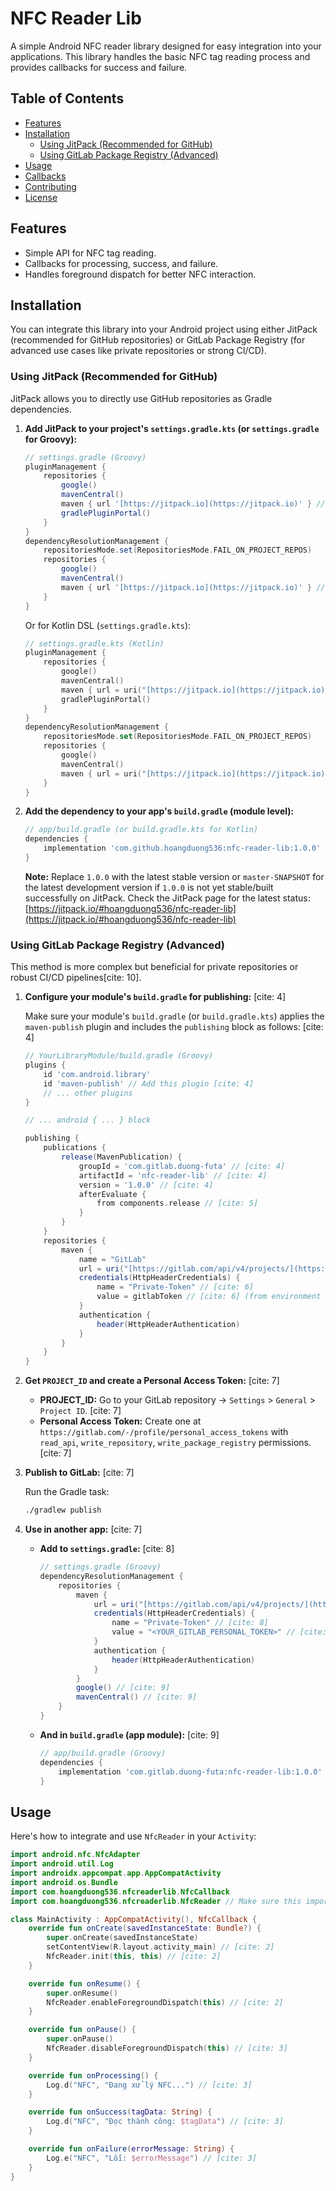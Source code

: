 # NFC Reader Lib

A simple Android NFC reader library designed for easy integration into your applications. This library handles the basic NFC tag reading process and provides callbacks for success and failure.

## Table of Contents

* [Features](#features)
* [Installation](#installation)
    * [Using JitPack (Recommended for GitHub)](#using-jitpack-recommended-for-github)
    * [Using GitLab Package Registry (Advanced)](#using-gitlab-package-registry-advanced)
* [Usage](#usage)
* [Callbacks](#callbacks)
* [Contributing](#contributing)
* [License](#license)

## Features

* Simple API for NFC tag reading.
* Callbacks for processing, success, and failure.
* Handles foreground dispatch for better NFC interaction.

## Installation

You can integrate this library into your Android project using either JitPack (recommended for GitHub repositories) or GitLab Package Registry (for advanced use cases like private repositories or strong CI/CD).

### Using JitPack (Recommended for GitHub)

JitPack allows you to directly use GitHub repositories as Gradle dependencies.

1.  **Add JitPack to your project's `settings.gradle.kts` (or `settings.gradle` for Groovy):**

    ```groovy
    // settings.gradle (Groovy)
    pluginManagement {
        repositories {
            google()
            mavenCentral()
            maven { url '[https://jitpack.io](https://jitpack.io)' } // ✅ Add this line
            gradlePluginPortal()
        }
    }
    dependencyResolutionManagement {
        repositoriesMode.set(RepositoriesMode.FAIL_ON_PROJECT_REPOS)
        repositories {
            google()
            mavenCentral()
            maven { url '[https://jitpack.io](https://jitpack.io)' } // ✅ Add this line
        }
    }
    ```

    Or for Kotlin DSL (`settings.gradle.kts`):

    ```kotlin
    // settings.gradle.kts (Kotlin)
    pluginManagement {
        repositories {
            google()
            mavenCentral()
            maven { url = uri("[https://jitpack.io](https://jitpack.io)") } // ✅ Add this line
            gradlePluginPortal()
        }
    }
    dependencyResolutionManagement {
        repositoriesMode.set(RepositoriesMode.FAIL_ON_PROJECT_REPOS)
        repositories {
            google()
            mavenCentral()
            maven { url = uri("[https://jitpack.io](https://jitpack.io)") } // ✅ Add this line
        }
    }
    ```

2.  **Add the dependency to your app's `build.gradle` (module level):**

    ```groovy
    // app/build.gradle (or build.gradle.kts for Kotlin)
    dependencies {
        implementation 'com.github.hoangduong536:nfc-reader-lib:1.0.0' // [cite: 1]
    }
    ```
    **Note:** Replace `1.0.0` with the latest stable version or `master-SNAPSHOT` for the latest development version if `1.0.0` is not yet stable/built successfully on JitPack. Check the JitPack page for the latest status: [https://jitpack.io/#hoangduong536/nfc-reader-lib](https://jitpack.io/#hoangduong536/nfc-reader-lib)

### Using GitLab Package Registry (Advanced)

This method is more complex but beneficial for private repositories or robust CI/CD pipelines[cite: 10].

1.  **Configure your module's `build.gradle` for publishing:** [cite: 4]

    Make sure your module's `build.gradle` (or `build.gradle.kts`) applies the `maven-publish` plugin and includes the `publishing` block as follows: [cite: 4]

    ```groovy
    // YourLibraryModule/build.gradle (Groovy)
    plugins {
        id 'com.android.library'
        id 'maven-publish' // Add this plugin [cite: 4]
        // ... other plugins
    }

    // ... android { ... } block

    publishing {
        publications {
            release(MavenPublication) {
                groupId = 'com.gitlab.duong-futa' // [cite: 4]
                artifactId = 'nfc-reader-lib' // [cite: 4]
                version = '1.0.0' // [cite: 4]
                afterEvaluate {
                    from components.release // [cite: 5]
                }
            }
        }
        repositories {
            maven {
                name = "GitLab"
                url = uri("[https://gitlab.com/api/v4/projects/](https://gitlab.com/api/v4/projects/)<PROJECT_ID>/packages/maven") // [cite: 5]
                credentials(HttpHeaderCredentials) {
                    name = "Private-Token" // [cite: 6]
                    value = gitlabToken // [cite: 6] (from environment variable or gradle.properties [cite: 7])
                }
                authentication {
                    header(HttpHeaderAuthentication)
                }
            }
        }
    }
    ```

2.  **Get `PROJECT_ID` and create a Personal Access Token:** [cite: 7]

    * **PROJECT_ID:** Go to your GitLab repository -> `Settings` > `General` > `Project ID`. [cite: 7]
    * **Personal Access Token:** Create one at `https://gitlab.com/-/profile/personal_access_tokens` with `read_api`, `write_repository`, `write_package_registry` permissions. [cite: 7]

3.  **Publish to GitLab:** [cite: 7]

    Run the Gradle task:
    ```bash
    ./gradlew publish
    ```

4.  **Use in another app:** [cite: 7]

    * **Add to `settings.gradle`:** [cite: 8]
        ```groovy
        // settings.gradle (Groovy)
        dependencyResolutionManagement {
            repositories {
                maven {
                    url = uri("[https://gitlab.com/api/v4/projects/](https://gitlab.com/api/v4/projects/)<PROJECT_ID>/packages/maven") // [cite: 8]
                    credentials(HttpHeaderCredentials) {
                        name = "Private-Token" // [cite: 8]
                        value = "<YOUR_GITLAB_PERSONAL_TOKEN>" // [cite: 8]
                    }
                    authentication {
                        header(HttpHeaderAuthentication)
                    }
                }
                google() // [cite: 9]
                mavenCentral() // [cite: 9]
            }
        }
        ```
    * **And in `build.gradle` (app module):** [cite: 9]
        ```groovy
        // app/build.gradle (Groovy)
        dependencies {
            implementation 'com.gitlab.duong-futa:nfc-reader-lib:1.0.0' // [cite: 9]
        }
        ```

## Usage

Here's how to integrate and use `NfcReader` in your `Activity`:

```kotlin
import android.nfc.NfcAdapter
import android.util.Log
import androidx.appcompat.app.AppCompatActivity
import android.os.Bundle
import com.hoangduong536.nfcreaderlib.NfcCallback
import com.hoangduong536.nfcreaderlib.NfcReader // Make sure this import matches your library's package structure

class MainActivity : AppCompatActivity(), NfcCallback {
    override fun onCreate(savedInstanceState: Bundle?) {
        super.onCreate(savedInstanceState)
        setContentView(R.layout.activity_main) // [cite: 2]
        NfcReader.init(this, this) // [cite: 2]
    }

    override fun onResume() {
        super.onResume()
        NfcReader.enableForegroundDispatch(this) // [cite: 2]
    }

    override fun onPause() {
        super.onPause()
        NfcReader.disableForegroundDispatch(this) // [cite: 3]
    }

    override fun onProcessing() {
        Log.d("NFC", "Đang xử lý NFC...") // [cite: 3]
    }

    override fun onSuccess(tagData: String) {
        Log.d("NFC", "Đọc thành công: $tagData") // [cite: 3]
    }

    override fun onFailure(errorMessage: String) {
        Log.e("NFC", "Lỗi: $errorMessage") // [cite: 3]
    }
}
